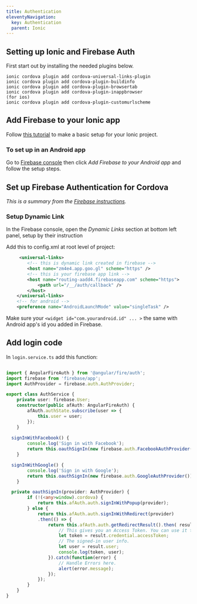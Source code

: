 ```yaml
---
title: Authentication
eleventyNavigation:
  key: Authentication
  parent: Ionic
---
```


## Setting up Ionic and Firebase Auth

First start out by installing the needed plugins below.
 
```
ionic cordova plugin add cordova-universal-links-plugin
ionic cordova plugin add cordova-plugin-buildinfo
ionic cordova plugin add cordova-plugin-browsertab
ionic cordova plugin add cordova-plugin-inappbrowser
(for ios)
ionic cordova plugin add cordova-plugin-customurlscheme 
```

## Add Firebase to your Ionic app

Follow [this tutorial](https://github.com/angular/angularfire2/blob/master/docs/install-and-setup.md) to make a basic setup for your Ionic project.

### To set up in an Android app

Go to [Firebase console](https://console.firebase.google.com/) then click *Add Firebase to your Android app* and follow the setup steps.

## Set up Firebase Authentication for Cordova

*This is a summary from the [Firebase instructions](https://firebase.google.com/docs/auth/web/cordova).*

### Setup Dynamic Link
In the Firebase console, open the *Dynamic Links* section at bottom left panel, setup by their instruction

Add this to config.xml at root level of project:

```xml
     <universal-links>
        <!-- this is dynamic link created in firebase -->
        <host name="zm4e4.app.goo.gl" scheme="https" />
        <!-- this is your firebase app link -->
        <host name="routing-aadd4.firebaseapp.com" scheme="https">
            <path url="/__/auth/callback" />
        </host>
    </universal-links>
    <!-- for android -->
    <preference name="AndroidLaunchMode" value="singleTask" />
```
Make sure your `<widget id="com.yourandroid.id" ... >` the same with Android app's id you added in Firebase.

## Add login code

In `login.service.ts` add this function: 

```ts

import { AngularFireAuth } from '@angular/fire/auth';
import firebase from 'firebase/app';
import AuthProvider = firebase.auth.AuthProvider;

export class AuthService {
    private user: firebase.User;
	constructor(public afAuth: AngularFireAuth) {
		afAuth.authState.subscribe(user => {
			this.user = user;
		});
	}
  
  signInWithFacebook() {
		console.log('Sign in with Facebook');
		return this.oauthSignIn(new firebase.auth.FacebookAuthProvider());
	}

  signInWithGoogle() {
		console.log('Sign in with Google');
		return this.oauthSignIn(new firebase.auth.GoogleAuthProvider());
	}

  private oauthSignIn(provider: AuthProvider) {
		if (!(<any>window).cordova) {
			return this.afAuth.auth.signInWithPopup(provider);
		} else {
			return this.afAuth.auth.signInWithRedirect(provider)
			.then(() => {
				return this.afAuth.auth.getRedirectResult().then( result => {
					// This gives you an Access Token. You can use it to access the associated APIs.
					let token = result.credential.accessToken;
					// The signed-in user info.
					let user = result.user;
					console.log(token, user);
				}).catch(function(error) {
					// Handle Errors here.
					alert(error.message);
				});
			});
		}
	}
}
```
